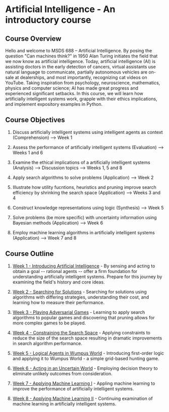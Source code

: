 # Artificial Intelligence - An introductory course

## Course Overview

Hello and welcome to MSDS 688 – Artificial Intelligence.  By posing the question "Can machines think?" in 1950 Alan Turing initiates the field that we now know as artificial intelligence.  Today, artificial intelligence (AI) is assisting doctors in the early detection of cancers, virtual assistants use natural language to communicate, partially autonomous vehicles are on-sale at dealerships, and most importantly, recognizing cat videos on YouTube.  Taking inspiration from psychology, neuroscience, mathematics, physics and computer science; AI has made great progress and experienced significant setbacks.  In this course, we will learn how artificially intelligent systems work, grapple with their ethics implications, and implement expository examples in Python.

## Course Objectives

1. Discuss artificially intelligent systems using intelligent agents as context (Comprehension) --> Week 1

1. Assess the performance of artificially intelligent systems (Evaluation) --> Weeks 1 and 6

1. Examine the ethical implications of a artificially intelligent systems (Analysis) --> Discussion topics --> Weeks 1, 5 and 8

1. Apply search algorithms to solve problems (Application) --> Week 2

1. Illustrate how utility fucntions, heuristics and pruning improve search efficiency by shrinking the search space (Application) --> Weeks 3 and 4

1. Construct knowledge representations using logic (Synthesis) --> Week 5

1. Solve problems (be more specific) with uncertainty information using Bayesian methods (Application)  --> Week 6

1. Employ machine learning algorithms in artificially intelligent systems (Application) --> Week 7 and 8

## Course Outline

1. [Week 1 - Introducing Artificial Intelligence](./week-1-introducing-ai.md) - By sensing and acting to obtain a goal -- rational agents -- offer a firm foundation for understanding artificially intelligent systems.  Prepare for this journey by examining the field's history and core ideas.

1. [Week 2 - Searching for Solutions](./week-2-search.md) - Searching for solutions using algorithms with differing strategies, understanding their cost, and learning how to measure their performance.

1. [Week 3 - Playing Adversarial Games](./week-3-playing-adversarial-games.md) - Learning to apply search algorithms to popular games and discovering that pruning allows for more complex games to be played.

1. [Week 4 - Constraining the Search Space](./week-4-constraining-the-search-space.md) - Applying constraints to reduce the size of the search space resulting in dramatic improvements in search algorithm performance.

1. [Week 5 - Logical Agents in Wumpus World](./week-5-logical-agents-in-wumpus-world.md) - Introducing first-order logic and applying it to Wumpus World - a simple grid-based hunting game.

1. [Week 6 - Acting in an Uncertain World](./week-6-acting-in-an-uncertain-world.md) - Employing decision theory to eliminate unlikely outcomes from consideration.

1. [Week 7 - Applying Machine Learning I](./week-7-applying-machine-learning-1.md) - Appling machine learning to improve the performance of artificially intelligent systems.

1. [Week 8 - Applying Machine Learning II](./week-8-applying-machine-learning-2.md) - Continuing examination of machine learning in artificially intelligent systems.
